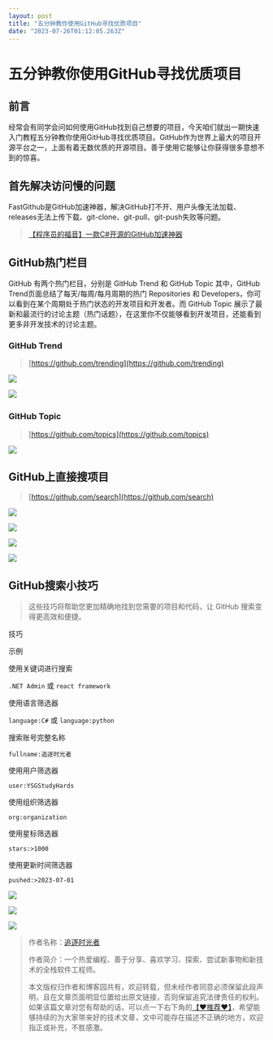 ```yaml
---
layout: post
title: "五分钟教你使用GitHub寻找优质项目"
date: "2023-07-26T01:12:05.263Z"
---
```

五分钟教你使用GitHub寻找优质项目
===================

前言
--

经常会有同学会问如何使用GitHub找到自己想要的项目，今天咱们就出一期快速入门教程五分钟教你使用GitHub寻找优质项目。GitHub作为世界上最大的项目开源平台之一，上面有着无数优质的开源项目。善于使用它能够让你获得很多意想不到的惊喜。

首先解决访问慢的问题
----------

FastGithub是GitHub加速神器，解决GitHub打不开、用户头像无法加载、releases无法上传下载、git-clone、git-pull、git-push失败等问题。

> [【程序员的福音】一款C#开源的GitHub加速神器](http://mp.weixin.qq.com/s?__biz=MzIxMTUzNzM5Ng==&mid=2247489394&idx=1&sn=48262f666aa7ce419eefb1f6a70f4366&chksm=97528be9a02502ff463487733425e384833061fc96cd5286296fda0e806ed525c469cc7bca5e&scene=21#wechat_redirect)

GitHub热门栏目
----------

GitHub 有两个热门栏目，分别是 GitHub Trend 和 GitHub Topic 其中，GitHub Trend页面总结了每天/每周/每月周期的热门 Repositories 和 Developers，你可以看到在某个周期处于热门状态的开发项目和开发者。而 GitHub Topic 展示了最新和最流行的讨论主题（热门话题），在这里你不仅能够看到开发项目，还能看到更多非开发技术的讨论主题。

### GitHub Trend

> [https://github.com/trending](https://github.com/trending)

![](https://img2023.cnblogs.com/blog/1336199/202307/1336199-20230725232327364-877924560.png)

![](https://img2023.cnblogs.com/blog/1336199/202307/1336199-20230725232337059-2077715005.png) 

### GitHub Topic

> [https://github.com/topics](https://github.com/topics)

![](https://img2023.cnblogs.com/blog/1336199/202307/1336199-20230725232359784-271340007.png)

GitHub上直接搜项目
------------

> [https://github.com/search](https://github.com/search)

![](https://img2023.cnblogs.com/blog/1336199/202307/1336199-20230725232417932-1910124276.png)

![](https://img2023.cnblogs.com/blog/1336199/202307/1336199-20230725232424916-396698876.png)

![](https://img2023.cnblogs.com/blog/1336199/202307/1336199-20230725232430855-293014332.png)

![](https://img2023.cnblogs.com/blog/1336199/202307/1336199-20230725232456188-1792777303.png)

GitHub搜索小技巧
-----------

> 这些技巧将帮助您更加精确地找到您需要的项目和代码，让 GitHub 搜索变得更高效和便捷。

技巧

示例

使用关键词进行搜索

`.NET Admin` 或 `react framework`

使用语言筛选器

`language:C#` 或 `language:python`

搜索账号完整名称

`fullname:追逐时光者`

使用用户筛选器

`user:YSGStudyHards`

使用组织筛选器

`org:organization`

使用星标筛选器

`stars:>1000`

使用更新时间筛选器

`pushed:>2023-07-01`

![](https://img2023.cnblogs.com/blog/1336199/202307/1336199-20230725232527493-513145321.png)

![](https://img2023.cnblogs.com/blog/1336199/202307/1336199-20230725232533423-130775794.png)

![](https://img2023.cnblogs.com/blog/1336199/202307/1336199-20230725232539545-376182132.png)

> 作者名称：[追逐时光者](https://www.cnblogs.com/Can-daydayup/)
> 
> 作者简介：一个热爱编程、善于分享、喜欢学习、探索、尝试新事物和新技术的全栈软件工程师。
> 
> 本文版权归作者和博客园共有，欢迎转载，但未经作者同意必须保留此段声明，且在文章页面明显位置给出原文链接，否则保留追究法律责任的权利。如果该篇文章对您有帮助的话，可以点一下右下角的[【♥推荐♥】](javascript:void(0))，希望能够持续的为大家带来好的技术文章，文中可能存在描述不正确的地方，欢迎指正或补充，不胜感激。